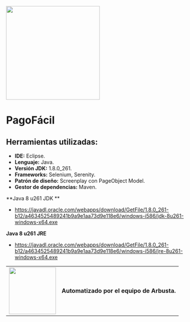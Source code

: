 <img src="https://drive.google.com/uc?id=1hJSrL1jW94zsIrxLUG90cbfytQCI7Nnw" width="256">

# PagoFácil

## Herramientas utilizadas:
- **IDE:** Eclipse.
- **Lenguaje:** Java.
- **Versión JDK:** 1.8.0_261.
- **Frameworks:** Selenium, Serenity.
- **Patrón de diseño:** Screenplay con PageObject Model.
- **Gestor de dependencias:** Maven. 

**Java 8 u261 JDK **
- https://javadl.oracle.com/webapps/download/GetFile/1.8.0_261-b12/a4634525489241b9a9e1aa73d9e118e6/windows-i586/jdk-8u261-windows-x64.exe

**Java 8 u261 JRE**
- https://javadl.oracle.com/webapps/download/GetFile/1.8.0_261-b12/a4634525489241b9a9e1aa73d9e118e6/windows-i586/jre-8u261-windows-x64.exe

|   |   |
| :------------ | :------------ |
|  <img src="https://drive.google.com/uc?id=1IBhvGh8oqxGyik2ZyUlSkEa6s2FsQXN9" width="128"> | **Automatizado por el equipo de Arbusta.**  |
